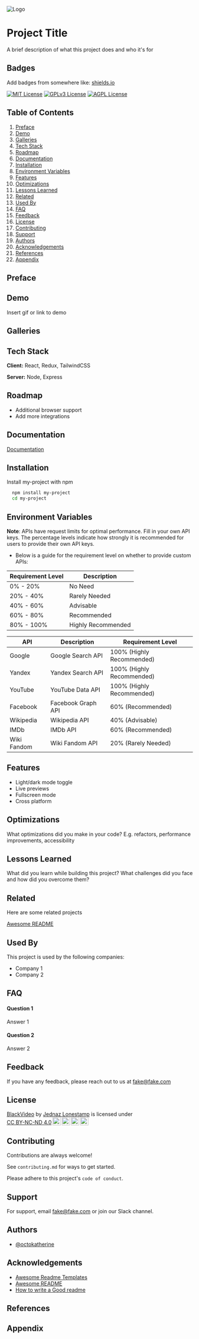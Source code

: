 ![Logo](https://dev-to-uploads.s3.amazonaws.com/uploads/articles/th5xamgrr6se0x5ro4g6.png)

# Project Title

A brief description of what this project does and who it's for

## Badges

Add badges from somewhere like: [shields.io](https://shields.io/)

[![MIT License](https://img.shields.io/badge/License-MIT-green.svg)](https://choosealicense.com/licenses/mit/)
[![GPLv3 License](https://img.shields.io/badge/License-GPL%20v3-yellow.svg)](https://opensource.org/licenses/)
[![AGPL License](https://img.shields.io/badge/license-AGPL-blue.svg)](http://www.gnu.org/licenses/agpl-3.0)

## Table of Contents
1. [Preface](#preface)
2. [Demo](#demo)
3. [Galleries](#galleries)
4. [Tech Stack](#tech-stack)
5. [Roadmap](#roadmap)
6. [Documentation](#documentation)
7. [Installation](#installation)
8. [Environment Variables](#environment-variables)
9. [Features](#features)
10. [Optimizations](#optimizations)
11. [Lessons Learned](#lessons-learned)
12. [Related](#related)
13. [Used By](#used-by)
14. [FAQ](#faq)
15. [Feedback](#feedback)
16. [License](#license)
17. [Contributing](#contributing)
18. [Support](#support)
19. [Authors](#authors)
20. [Acknowledgements](#acknowledgements)
21. [References](#references)
22. [Appendix](#appendix)

## Preface

## Demo

Insert gif or link to demo

## Galleries

## Tech Stack

**Client:** React, Redux, TailwindCSS

**Server:** Node, Express

## Roadmap

- Additional browser support
- Add more integrations

## Documentation

[Documentation](https://linktodocumentation)

## Installation

Install my-project with npm

```bash
  npm install my-project
  cd my-project
```
    
## Environment Variables

**Note**: APIs have request limits for optimal performance. Fill in your own API keys. The percentage levels indicate how strongly it is recommended for users to provide their own API keys.

- Below is a guide for the requirement level on whether to provide custom APIs:

| Requirement Level | Description           |
|-------------------|-----------------------|
| 0% - 20%          | No Need               |
| 20% - 40%         | Rarely Needed         |
| 40% - 60%         | Advisable             |
| 60% - 80%         | Recommended           |
| 80% - 100%        | Highly Recommended    |

| API         | Description                                         | Requirement Level   |
|-------------|-----------------------------------------------------|---------------------|
| Google      | Google Search API                                   | 100% (Highly Recommended) |
| Yandex      | Yandex Search API                                   | 100% (Highly Recommended) |
| YouTube     | YouTube Data API                                    | 100% (Highly Recommended) |
| Facebook    | Facebook Graph API                                  | 60% (Recommended)         |
| Wikipedia   | Wikipedia API                                       | 40% (Advisable)           |
| IMDb        | IMDb API                                            | 60% (Recommended)         |
| Wiki Fandom | Wiki Fandom API                                     | 20% (Rarely Needed)       |



## Features

- Light/dark mode toggle
- Live previews
- Fullscreen mode
- Cross platform

## Optimizations

What optimizations did you make in your code? E.g. refactors, performance improvements, accessibility

## Lessons Learned

What did you learn while building this project? What challenges did you face and how did you overcome them?

## Related

Here are some related projects

[Awesome README](https://github.com/matiassingers/awesome-readme)

## Used By

This project is used by the following companies:

- Company 1
- Company 2

## FAQ

#### Question 1

Answer 1

#### Question 2

Answer 2

## Feedback

If you have any feedback, please reach out to us at fake@fake.com

## License

<p xmlns:cc="http://creativecommons.org/ns#" xmlns:dct="http://purl.org/dc/terms/"><a property="dct:title" rel="cc:attributionURL" href="https://github.com/LoneStamp/BlackVideo">BlackVideo</a> by <a rel="cc:attributionURL dct:creator" property="cc:attributionName" href="https://github.com/LoneStamp">Jednaz Lonestamp</a> is licensed under <a href="https://creativecommons.org/licenses/by-nc-nd/4.0/?ref=chooser-v1" target="_blank" rel="license noopener noreferrer" style="display:inline-block;">CC BY-NC-ND 4.0<img style="height:22px!important;margin-left:3px;vertical-align:text-bottom;" src="https://mirrors.creativecommons.org/presskit/icons/cc.svg?ref=chooser-v1" alt=""><img style="height:22px!important;margin-left:3px;vertical-align:text-bottom;" src="https://mirrors.creativecommons.org/presskit/icons/by.svg?ref=chooser-v1" alt=""><img style="height:22px!important;margin-left:3px;vertical-align:text-bottom;" src="https://mirrors.creativecommons.org/presskit/icons/nc.svg?ref=chooser-v1" alt=""><img style="height:22px!important;margin-left:3px;vertical-align:text-bottom;" src="https://mirrors.creativecommons.org/presskit/icons/nd.svg?ref=chooser-v1" alt=""></a></p> 

## Contributing

Contributions are always welcome!

See `contributing.md` for ways to get started.

Please adhere to this project's `code of conduct`.

## Support

For support, email fake@fake.com or join our Slack channel.

## Authors

- [@octokatherine](https://www.github.com/octokatherine)

## Acknowledgements

- [Awesome Readme Templates](https://awesomeopensource.com/project/elangosundar/awesome-README-templates)
- [Awesome README](https://github.com/matiassingers/awesome-readme)
- [How to write a Good readme](https://bulldogjob.com/news/449-how-to-write-a-good-readme-for-your-github-project)

## References

## Appendix
